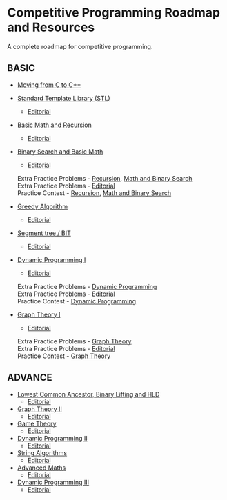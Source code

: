 # Competitive Programming Roadmap and Resources
A complete roadmap for competitive programming.

## BASIC

- [Moving from C to C++](/Basic/moving-from-c-to-cpp.md)
- [Standard Template Library (STL)](/Basic/stl-cpp.md)
  - [Editorial](/Basic/stl-recursive-and-basic-math-editorials.md)
- [Basic Math and Recursion](/Basic/Recursion-and-Basic-Maths.md)
  - [Editorial](/Basic/stl-recursive-and-basic-math-editorials.md)
- [Binary Search and Basic Math]()
  - [Editorial]()
  
  Extra Practice Problems - [Recursion](), [Math and Binary Search]()
  <br>
  Extra Practice Problems - [Editorial]()
  <br>
  Practice Contest - [Recursion](), [Math and Binary Search]()
- [Greedy Algorithm]()
  - [Editorial]()
- [Segment tree / BIT]()
  - [Editorial]()
- [Dynamic Programming I]()
  - [Editorial]()
  
  Extra Practice Problems - [Dynamic Programming]()
  <br>
  Extra Practice Problems - [Editorial]()
  <br>
  Practice Contest - [Dynamic Programming]()
- [Graph Theory I]()
  - [Editorial]()
  
  Extra Practice Problems - [Graph Theory]()
  <br>
  Extra Practice Problems - [Editorial]()
  <br>
  Practice Contest - [Graph Theory]()



## ADVANCE

- [Lowest Common Ancestor, Binary Lifting and HLD]()
  - [Editorial]()
- [Graph Theory II]()
  - [Editorial]()
- [Game Theory]()
  - [Editorial]()
- [Dynamic Programming II]()
  - [Editorial]()
- [String Algorithms]()
  - [Editorial]()
- [Advanced Maths]()
  - [Editorial]()
- [Dynamic Programming III]()
  - [Editorial]()
